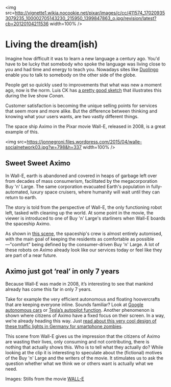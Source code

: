 <img src=http://vignette1.wikia.nocookie.net/pixar/images/c/cc/411574_170209353079235_100002705143230_215950_1399847863_o.jpg/revision/latest?cb=20120104211536 width=100% />

# Living the dream(ish)

Imagine how difficult it was to learn a new language a century ago. You'd have to be lucky that somebody who spoke the language was living close to you and had time and energy to teach you. Nowadays sites like [Duolingo](https://www.duolingo.com/) enable you to talk to somebody on the other side of the globe.

People get so quickly used to improvements that what was new a moment ago, now is the norm. Luis CK has [a pretty good sketch](https://www.youtube.com/watch?v=ZFsOUbZ0Lr0) that illustrates this during the live show *Conan*.

Customer satisfaction is becoming the unique selling points for services that seem more and more alike. But the difference between thinking and knowing what your users wants, are two vastly different things.

The space ship Aximo in the Pixar movie Wall-E, released in 2008, is a great example of this.  

<img src=https://jonnegroni.files.wordpress.com/2015/04/walle-socialnetwork03.jpg?w=798&h=337 width=100% />

## Sweet Sweet Aximo

In Wall-E, earth is abandoned and covered in heaps of garbage left over from decades of mass consumerism, facilitated by the megacorporation Buy 'n' Large. The same corporation evacuated Earth's population in fully-automated, luxury space cruisers, where humanity will wait until they can return to earth.

The story is told from the perspective of Wall-E, the only functioning robot left, tasked with cleaning up the world. At some point in the movie, the viewer is introduced to one of Buy 'n' Large's starliners when Wall-E boards the spaceship Aximo.

As shown in [this scene](https://www.youtube.com/watch?v=h1BQPV-iCkU), the spaceship's crew is almost entirely automised, with the main goal of keeping the residents as comfortable as possible—"comfort" being defined by the consumer-driven Buy 'n' Large. A lot of these robots on Aximo already look like our services today or feel like they are part of a near future.

## Aximo just got ‘real’ in only 7 years
 
Because Wall-E was made in 2008, it’s interesting to see that mankind already has come this far in only 7 years. 

Take for example the very efficient autonomous and floating hoovercrafts that are keeping everyone inline. Sounds familiar? Look at [Google autonomous cars](https://www.youtube.com/watch?v=XReZFuACQLc) or [Tesla’s autopilot function](https://www.youtube.com/watch?v=UgNhYGAgmZo). Another phenomenon is shown where citizens of Aximo have a fixed focus on their screen. In a way, we’re already heading this way. Just [read about this very cool design of these traffic lights in Germany for smartphone zombies](http://www.theguardian.com/cities/2016/apr/29/always-practise-safe-text-the-german-traffic-light-for-smartphone-zombies).  

This scene from Wall-E gives us the impression that the citizens of Aximo are wasting their lives, only consuming and not contributing, there is nothing that actually shows this. Who is to tell what they actually do? While looking at the clip it is interesting to speculate about the (fictional) motives of the Buy 'n' Large and the writers of the movie. It stimulates us to ask the question whether what we think we or others want is actually what we need.

Images: Stills from the movie [WALL-E](http://www.imdb.com/title/tt0910970/)
